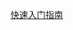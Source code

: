 [快速入门指南](http://apisix.apache.org/zh/docs/apisix/getting-started#%E7%AC%AC%E4%BA%8C%E6%AD%A5:-%E5%9C%A8-APISIX-%E4%B8%AD%E8%AE%BE%E7%BD%AE%E8%B7%AF%E7%94%B1)